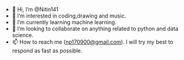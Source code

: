 - 👋 Hi, I’m @Nitin141
- 👀 I’m interested in coding,drawing and music.
- 🌱 I’m currently learning machine learning. 
- 💞️ I’m looking to collaborate on anything related to python and data science.
- 📫 How to reach me (np170900@gmail.com). I will try my best to respond as fast as possible.

<!---
Nitin141/Nitin141 is a ✨ special ✨ repository because its `README.md` (this file) appears on your GitHub profile.
You can click the Preview link to take a look at your changes.
--->
